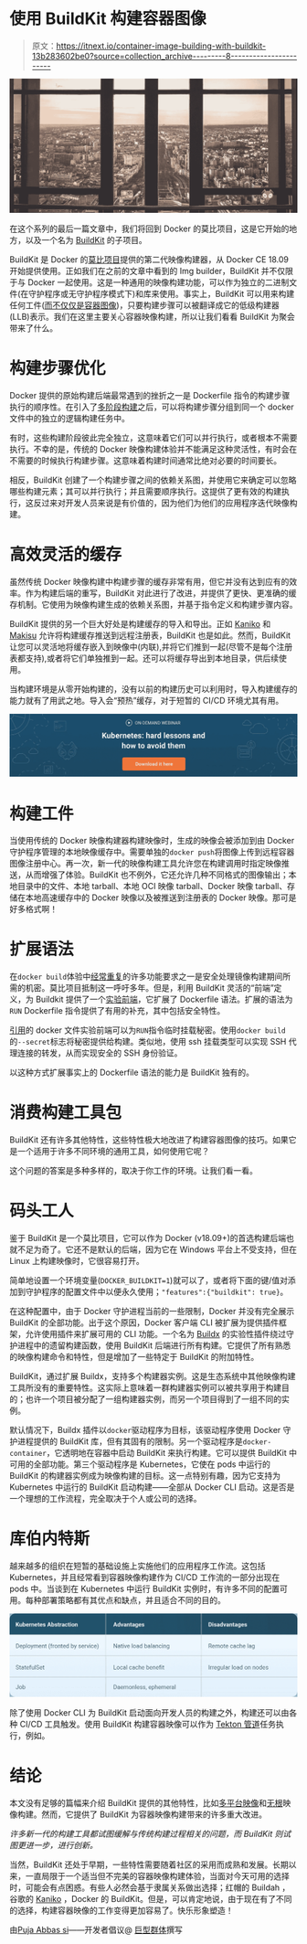 # 使用 BuildKit 构建容器图像

> 原文：<https://itnext.io/container-image-building-with-buildkit-13b283602be0?source=collection_archive---------8----------------------->

[![](img/e9dc0a20268e4c46e6c1608e05e321d6.png)](https://www.giantswarm.io/)

在这个系列的最后一篇文章中，我们将回到 Docker 的莫比项目，这是它开始的地方，以及一个名为 [BuildKit](https://github.com/moby/buildkit) 的子项目。

BuildKit 是 Docker 的[莫比项目](https://mobyproject.org/projects/)提供的第二代映像构建器，从 Docker CE 18.09 开始提供使用。正如我们在之前的文章中看到的 Img builder，BuildKit 并不仅限于与 Docker 一起使用。这是一种通用的映像构建功能，可以作为独立的二进制文件(在守护程序或无守护程序模式下)和库来使用。事实上，BuildKit 可以用来构建任何工件([而不仅仅是容器图像](https://twitter.com/tonistiigi/status/1047921976763867136))，只要构建步骤可以被翻译成它的低级构建器(LLB)表示。我们在这里主要关心容器映像构建，所以让我们看看 BuildKit 为聚会带来了什么。

# 构建步骤优化

Docker 提供的原始构建后端最常遇到的挫折之一是 Dockerfile 指令的构建步骤执行的顺序性。在引入了[多阶段构建](https://docs.docker.com/develop/develop-images/multistage-build/)之后，可以将构建步骤分组到同一个 docker 文件中的独立的逻辑构建任务中。

有时，这些构建阶段彼此完全独立，这意味着它们可以并行执行，或者根本不需要执行。不幸的是，传统的 Docker 映像构建体验并不能满足这种灵活性，有时会在不需要的时候执行构建步骤。这意味着构建时间通常比绝对必要的时间要长。

相反，BuildKit 创建了一个构建步骤之间的依赖关系图，并使用它来确定可以忽略哪些构建元素；其可以并行执行；并且需要顺序执行。这提供了更有效的构建执行，这反过来对开发人员来说是有价值的，因为他们为他们的应用程序迭代映像构建。

# 高效灵活的缓存

虽然传统 Docker 映像构建中构建步骤的缓存非常有用，但它并没有达到应有的效率。作为构建后端的重写，BuildKit 对此进行了改进，并提供了更快、更准确的缓存机制。它使用为映像构建生成的依赖关系图，并基于指令定义和构建步骤内容。

BuildKit 提供的另一个巨大好处是构建缓存的导入和导出。正如 [Kaniko](https://blog.giantswarm.io/container-image-building-with-kaniko/) 和 [Makisu](https://blog.giantswarm.io/container-image-building-with-makisu/) 允许将构建缓存推送到远程注册表，BuildKit 也是如此。然而，BuildKit 让您可以灵活地将缓存嵌入到映像中(内联),并将它们推到一起(尽管不是每个注册表都支持),或者将它们单独推到一起。还可以将缓存导出到本地目录，供后续使用。

当构建环境是从零开始构建的，没有以前的构建历史可以利用时，导入构建缓存的能力就有了用武之地。导入会“预热”缓存，对于短暂的 CI/CD 环境尤其有用。

[![](img/586ae4a78029a9b94d460ce073713bdd.png)](https://www.giantswarm.io/on-demand-webinar-kubernetes-hard-lessons-and-how-to-avoid-them)

# 构建工件

当使用传统的 Docker 映像构建器构建映像时，生成的映像会被添加到由 Docker 守护程序管理的本地映像缓存中。需要单独的`docker push`将图像上传到远程容器图像注册中心。再一次，新一代的映像构建工具允许您在构建调用时指定映像推送，从而增强了体验。BuildKit 也不例外，它还允许几种不同格式的图像输出；本地目录中的文件、本地 tarball、本地 OCI 映像 tarball、Docker 映像 tarball、存储在本地高速缓存中的 Docker 映像以及被推送到注册表的 Docker 映像。那可是好多格式啊！

# 扩展语法

在`docker build`体验中[经常重复](https://github.com/moby/moby/pull/30637)的许多功能要求之一是安全处理镜像构建期间所需的机密。莫比项目抵制这一呼吁多年。但是，利用 BuildKit 灵活的“前端”定义，为 Buildkit 提供了一个[实验前端](https://github.com/moby/buildkit/blob/master/frontend/dockerfile/docs/experimental.md)，它扩展了 Dockerfile 语法。扩展的语法为`RUN` Dockerfile 指令提供了有用的补充，其中包括安全特性。

[引用](https://docs.docker.com/develop/develop-images/build_enhancements/#overriding-default-frontends)的 docker 文件实验前端可以为`RUN`指令临时挂载秘密。使用`docker build`的`--secret`标志将秘密提供给构建。类似地，使用 ssh 挂载类型可以实现 SSH 代理连接的转发，从而实现安全的 SSH 身份验证。

以这种方式扩展事实上的 Dockerfile 语法的能力是 BuildKit 独有的。

# 消费构建工具包

BuildKit 还有许多其他特性，这些特性极大地改进了构建容器图像的技巧。如果它是一个适用于许多不同环境的通用工具，如何使用它呢？

这个问题的答案是多种多样的，取决于你工作的环境。让我们看一看。

# 码头工人

鉴于 BuildKit 是一个莫比项目，它可以作为 Docker (v18.09+)的首选构建后端也就不足为奇了。它还不是默认的后端，因为它在 Windows 平台上不受支持，但在 Linux 上构建映像时，它很容易打开。

简单地设置一个环境变量(`DOCKER_BUILDKIT=1`)就可以了，或者将下面的键/值对添加到守护程序的配置文件中以便永久使用；`"features":{"buildkit": true}`。

在这种配置中，由于 Docker 守护进程当前的一些限制，Docker 并没有完全展示 BuildKit 的全部功能。出于这个原因，Docker 客户端 CLI 被扩展为提供插件框架，允许使用插件来扩展可用的 CLI 功能。一个名为 [Buildx](https://github.com/docker/buildx) 的实验性插件绕过守护进程中的遗留构建函数，使用 BuildKit 后端进行所有构建。它提供了所有熟悉的映像构建命令和特性，但是增加了一些特定于 BuildKit 的附加特性。

BuildKit，通过扩展 Buildx，支持多个构建器实例。这是生态系统中其他映像构建工具所没有的重要特性。这实际上意味着一群构建器实例可以被共享用于构建目的；也许一个项目被分配了一组构建器实例，而另一个项目得到了一组不同的实例。

默认情况下，Buildx 插件以`docker`驱动程序为目标，该驱动程序使用 Docker 守护进程提供的 BuildKit 库，但有其固有的限制。另一个驱动程序是`docker-container`，它透明地在容器中启动 BuildKit 来执行构建。它可以提供 BuildKit 中可用的全部功能。第三个驱动程序是 Kubernetes，它使在 pods 中运行的 BuildKit 的构建器实例成为映像构建的目标。这一点特别有趣，因为它支持为 Kubernetes 中运行的 BuildKit 启动构建——全部从 Docker CLI 启动。这是否是一个理想的工作流程，完全取决于个人或公司的选择。

# 库伯内特斯

越来越多的组织在短暂的基础设施上实施他们的应用程序工作流。这包括 Kubernetes，并且经常看到容器映像构建作为 CI/CD 工作流的一部分出现在 pods 中。当谈到在 Kubernetes 中运行 BuildKit 实例时，有许多不同的配置可用。每种部署策略都有其优点和缺点，并且适合不同的目的。

![](img/6b2d99f70b80842f77362c019a9437a6.png)

除了使用 Docker CLI 为 BuildKit 启动面向开发人员的构建之外，构建还可以由各种 CI/CD 工具触发。使用 BuildKit 构建容器映像可以作为 [Tekton 管道](https://github.com/tektoncd/pipeline)任务执行，例如。

# 结论

本文没有足够的篇幅来介绍 BuildKit 提供的其他特性，比如[多平台映像](https://github.com/docker/buildx#building-multi-platform-images)和[无根](https://github.com/moby/buildkit/blob/master/docs/rootless.md)映像构建。然而，它提供了 BuildKit 为容器映像构建带来的许多重大改进。

*许多新一代的构建工具都试图缓解与传统构建过程相关的问题，而 BuildKit 则试图更进一步，进行创新。*

当然，BuildKit 还处于早期，一些特性需要随着社区的采用而成熟和发展。长期以来，一直局限于一个适当但不完美的容器映像构建体验，当面对今天可用的选择时，可能会有点困惑。有些人必然会基于隶属关系做出选择；红帽的 Buildah ，谷歌的 [Kaniko](https://blog.giantswarm.io/container-image-building-with-kaniko/) ，Docker 的 BuildKit。但是，可以肯定地说，由于现在有了不同的选择，构建容器映像的工作变得更加容易了。快乐形象塑造！

由[Puja Abbas si](https://twitter.com/puja108)——开发者倡议@ [巨型群体](https://giantswarm.io/)撰写